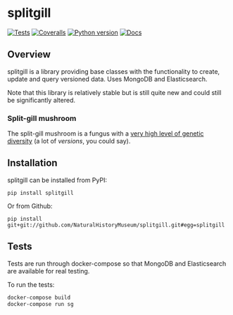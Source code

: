 <!--header-start-->

# splitgill

[![Tests](https://img.shields.io/github/actions/workflow/status/NaturalHistoryMuseum/splitgill/main.yml?branch=main&style=flat-square)](https://github.com/NaturalHistoryMuseum/splitgill/actions/workflows/main.yml)
[![Coveralls](https://img.shields.io/coveralls/github/NaturalHistoryMuseum/splitgill/master?style=flat-square)](https://coveralls.io/github/NaturalHistoryMuseum/splitgill)
[![Python version](https://img.shields.io/badge/python-3.8%20%7C%203.9%20%7C%203.10%20%7C%203.11-blue?style=flat-square)](https://www.python.org/downloads)
[![Docs](https://img.shields.io/readthedocs/splitgill?style=flat-square)](https://splitgill.readthedocs.io)
<!--header-end-->

## Overview

<!--overview-start-->
splitgill is a library providing base classes with the functionality to create, update
and query versioned data. Uses MongoDB and Elasticsearch.

Note that this library is relatively stable but is still quite new and could still be
significantly altered.

### Split-gill mushroom

The split-gill mushroom is a fungus with
a [very high level of genetic diversity](https://doi.org/10.1093/molbev/msv153) (a lot
of _versions_, you could say).

<!--overview-end-->

## Installation

<!--installation-start-->
splitgill can be installed from PyPI:

```shell
pip install splitgill
```

Or from Github:

```shell
pip install git+git://github.com/NaturalHistoryMuseum/splitgill.git#egg=splitgill
```

<!--installation-end-->

## Tests

<!--tests-start-->
Tests are run through docker-compose so that MongoDB and Elasticsearch are available for
real testing.

To run the tests:

```bash
docker-compose build
docker-compose run sg
```

<!--tests-end-->
